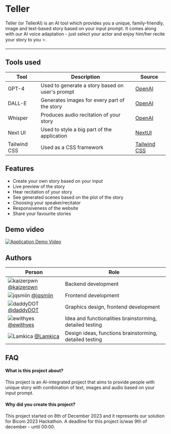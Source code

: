 
# Teller 

Teller (or TellerAI) is an AI tool which provides you a unique, family-friendly, image and text-based story based on your input prompt. It comes along with our AI voice adaptation - just select your actor and enjoy him/her recite your story to you ⭐.

---

 
## Tools used

| Tool | Description | Source |
|---|---|---|
| GPT-4  | Used to generate a story based on user's prompt | [OpenAI](https://openai.com/) |  
| DALL-E  |  Generates images for every part of the story | [OpenAI](https://openai.com/) |
| Whisper  |  Produces audio recitation of your story  | [OpenAI](https://openai.com/)  |
| Next UI  |  Used to style a big part of the application  | [NextUI](https://nextui.org/)  |
| Tailwind CSS |  Used as a CSS framework  | [Tailwind CSS](https://tailwindcss.com/)  |




## Features

- Create your own story based on your input
- Live preview of the story
- Hear recitation of your story
- See generated scenes based on the plot of the story
- Choosing your speaker/recitator
- Responsiveness of the website
- Share your favourite stories
## Demo video

[![Application Demo Video](https://github.com/kaizerpwn/teller-ai/assets/70588174/549007cd-1dfe-48ab-a264-4af239de09d7)](https://youtu.be/aMFEpCQLuOA)



## Authors


| Person | Role |
|---|---|
| ![kaizerpwn](https://images.weserv.nl/?url=avatars.githubusercontent.com/u/70588174?v=4&h=30&w=30&fit=cover&mask=circle&maxage=7d) [@kaizerpwn](https://www.github.com/kaizerpwn) | Backend development |
| ![jqsmiin](https://images.weserv.nl/?url=avatars.githubusercontent.com/u/86678700?v=4&h=30&w=30&fit=cover&mask=circle&maxage=7d) [@jqsmiin](https://www.github.com/jqsmiin) | Frontend development |
| ![daddyDOT](https://images.weserv.nl/?url=avatars.githubusercontent.com/u/65982671?v=4&h=30&w=30&fit=cover&mask=circle&maxage=7d) [@daddyDOT](https://www.github.com/daddyDOT) | Graphics design, frontend development |
| ![ewithyes](https://images.weserv.nl/?url=avatars.githubusercontent.com/u/126919038?v=4&h=30&w=30&fit=cover&mask=circle&maxage=7d) [@ewithyes](https://www.github.com/ewithyes) | Idea and functionalities brainstorming, detailed testing |
| ![Lamkica](https://images.weserv.nl/?url=avatars.githubusercontent.com/u/126958897?v=4&h=30&w=30&fit=cover&mask=circle&maxage=7d) [@Lamkica](https://www.github.com/Lamkica) | Design ideas, functions brainstorming, detailed testing|


## FAQ

#### What is this project about?

This project is an AI-integrated project that aims to provide people with unique story with combination of text, images and audio based on your input prompt.

#### Why did you create this project?

This project started on 8th of December 2023 and it represents our solution for Bicom 2023 Hackathon. A deadline for this project is/was 9th of december - until 00:00.

